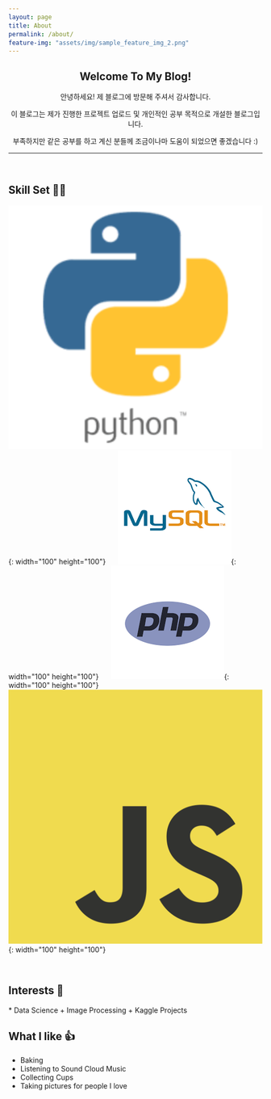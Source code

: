 ```yaml
---
layout: page
title: About
permalink: /about/
feature-img: "assets/img/sample_feature_img_2.png"
---
```



<center> <p><h2> Welcome To My Blog! </h2></p>
<p>안녕하세요! 제 블로그에 방문해 주셔서 감사합니다. </p>
<p>이 블로그는 제가 진행한 프로젝트 업로드 및 개인적인 공부 목적으로 개설한 블로그입니다.</p>
<p>부족하지만 같은 공부를 하고 계신 분들께 조금이나마 도움이 되었으면 좋겠습니다 :) </p></center>

<hr>
<br>

  <p><h2><b> Skill Set 👩‍💻</b></h2></p>

  ![python.png](/assets/img/python.png){: width="100" height="100"} &nbsp;&nbsp;&nbsp;&nbsp;
  ![mysql.png](/assets/img/mysql.png){: width="100" height="100"} &nbsp;&nbsp;&nbsp;&nbsp;
  ![php.png](/assets/img/php.png){: width="100" height="100"} &nbsp;&nbsp;&nbsp;&nbsp;
  ![JavaScript.png](/assets/img/JavaScript.png){: width="100" height="100"} &nbsp;&nbsp;&nbsp;&nbsp;

<br>

  <p><h2><b> Interests 🧐 </b></h2></p>
  * Data Science
    + Image Processing
    + Kaggle Projects

<br>

  <p><h2><b> What I like 👍 </b></h2></p>

  * Baking
  * Listening to Sound Cloud Music
  * Collecting Cups
  * Taking pictures for people I love
